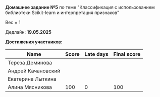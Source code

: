 **Домашнее задание №5** по теме "Классификация с использованием библиотеки Scikit-learn и интерпретация признаков"

Вес = 1

Дедлайн: **19.05.2025**



**Достижения участников:**

| Name               | Score | Late days | Final score |
| ------------------ | ----- | --------- | ----------- |
| Тереза Деминова    |       |           |             |
| Андрей Качановский |       |           |             |
| Екатерина Лыткина  |       |           |             |
| Алина Мясникова    | 100   | 0         | 100         |
